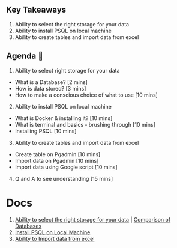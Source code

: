 ## Key Takeaways

1. Ability to select the right storage for your data 
2. Ability to install PSQL on local machine
3. Ability to create tables and import data from excel

## Agenda 📖
1. Ability to select right storage for your data
- What is a Database? [2 mins]
- How is data stored? [3 mins]
- How to make a conscious choice of what to use [10 mins]

2. Ability to install PSQL on local machine
- What is Docker & installing it? [10 mins]
- What is terminal and basics - brushing through [10 mins]
- Installing PSQL [10 mins]

3. Ability to create tables and import data from excel
- Create table on Pgadmin [10 mins]
- Import data on Pgadmin [10 mins]
- Import data using Google script [10 mins]

4. Q and A to see understanding [15 mins]

# Docs
1. [Ability to select the right storage for your data](https://docs.google.com/presentation/d/10wzRMBT0a2GmqrLZ18t23hG_KfB5iPVqV5mFBiN0QVU) | [Comparison of Databases](https://docs.google.com/spreadsheets/d/1jBnI8Cn7t5eKWQgEHCPz2fr-CJl-wDKTLZSo94sD6oU/)
3. [Install PSQL on Local Machine](https://github.com/Samagra-Development/X-Series/blob/main/X1/Prerequisites.md)
4. [Ability to Import data from excel](https://github.com/Samagra-Development/X-Series/blob/main/X1/ImportingDataFromSheet.md)
